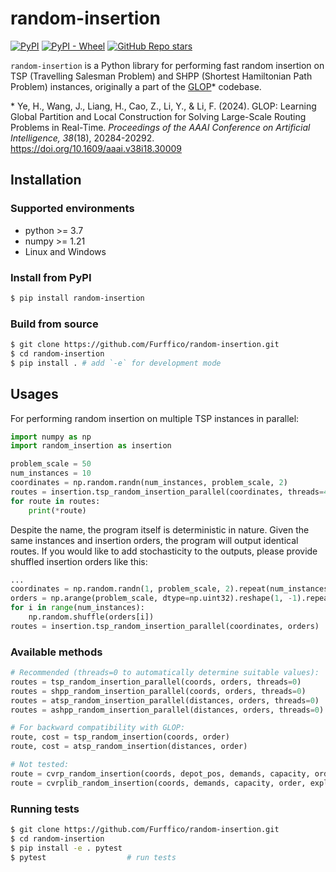 # random-insertion
<a href="https://pypi.org/project/random-insertion"><img alt="PyPI" src="https://img.shields.io/pypi/v/random-insertion?logo=pypi"></a>
<a href="https://pypi.org/project/random-insertion"><img alt="PyPI - Wheel" src="https://img.shields.io/pypi/wheel/random-insertion"></a>
<a href="https://github.com/Furffico/random-insertion"><img alt="GitHub Repo stars" src="https://img.shields.io/github/stars/Furffico/random-insertion"></a>

`random-insertion` is a Python library for performing fast random insertion on TSP (Travelling Salesman Problem) and SHPP (Shortest Hamiltonian Path Problem) instances, originally a part of the [GLOP](https://github.com/henry-yeh/GLOP/tree/e2927170a8e6fa73563d1741690825dfae4f65f2/utils/insertion)* codebase.

\* Ye, H., Wang, J., Liang, H., Cao, Z., Li, Y., & Li, F. (2024). GLOP: Learning Global Partition and Local Construction for Solving Large-Scale Routing Problems in Real-Time. *Proceedings of the AAAI Conference on Artificial Intelligence, 38*(18), 20284-20292. https://doi.org/10.1609/aaai.v38i18.30009

## Installation
### Supported environments
- python >= 3.7
- numpy >= 1.21
- Linux and Windows

### Install from PyPI
```bash
$ pip install random-insertion
```

### Build from source
```bash
$ git clone https://github.com/Furffico/random-insertion.git
$ cd random-insertion
$ pip install . # add `-e` for development mode
```

## Usages

For performing random insertion on multiple TSP instances in parallel:
```python
import numpy as np
import random_insertion as insertion

problem_scale = 50
num_instances = 10
coordinates = np.random.randn(num_instances, problem_scale, 2)
routes = insertion.tsp_random_insertion_parallel(coordinates, threads=4)
for route in routes:
    print(*route)
```

Despite the name, the program itself is deterministic in nature.
Given the same instances and insertion orders, the program will output identical routes.
If you would like to add stochasticity to the outputs, please provide shuffled insertion orders like this:
```python
...
coordinates = np.random.randn(1, problem_scale, 2).repeat(num_instances, 0)
orders = np.arange(problem_scale, dtype=np.uint32).reshape(1, -1).repeat(num_instances, 0)
for i in range(num_instances):
    np.random.shuffle(orders[i])
routes = insertion.tsp_random_insertion_parallel(coordinates, orders)
```

### Available methods

```python
# Recommended (threads=0 to automatically determine suitable values):
routes = tsp_random_insertion_parallel(coords, orders, threads=0)
routes = shpp_random_insertion_parallel(coords, orders, threads=0)
routes = atsp_random_insertion_parallel(distances, orders, threads=0)
routes = ashpp_random_insertion_parallel(distances, orders, threads=0)

# For backward compatibility with GLOP:
route, cost = tsp_random_insertion(coords, order)
route, cost = atsp_random_insertion(distances, order)

# Not tested:
route = cvrp_random_insertion(coords, depot_pos, demands, capacity, order, exploration = 1.0)
route = cvrplib_random_insertion(coords, demands, capacity, order, exploration = 1.0)
```

### Running tests
```bash
$ git clone https://github.com/Furffico/random-insertion.git
$ cd random-insertion
$ pip install -e . pytest
$ pytest                  # run tests
```
